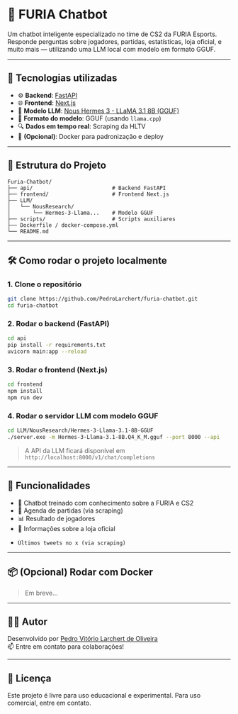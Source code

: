 # 🤖 FURIA Chatbot

Um chatbot inteligente especializado no time de CS2 da FURIA Esports. Responde perguntas sobre jogadores, partidas, estatísticas, loja oficial, e muito mais — utilizando uma LLM local com modelo em formato GGUF.

---

## 🚀 Tecnologias utilizadas

- ⚙️ **Backend**: [FastAPI](https://fastapi.tiangolo.com/)
- 🌐 **Frontend**: [Next.js](https://nextjs.org/)
- 🧠 **Modelo LLM**: [Nous Hermes 3 - LLaMA 3.1 8B (GGUF)](https://huggingface.co/NousResearch/Hermes-3-Llama-3.1-8B-GGUF)
- 🧾 **Formato do modelo**: GGUF (usando `llama.cpp`)
- 🔍 **Dados em tempo real**: Scraping da HLTV
- 🐳 **(Opcional)**: Docker para padronização e deploy

---

## 📁 Estrutura do Projeto

```
Furia-Chatbot/
├── api/                         # Backend FastAPI
├── frontend/                    # Frontend Next.js
├── LLM/
│   └── NousResearch/
│       └── Hermes-3-Llama...    # Modelo GGUF
├── scripts/                     # Scripts auxiliares
├── Dockerfile / docker-compose.yml
└── README.md
```

---

## 🛠️ Como rodar o projeto localmente

### 1. Clone o repositório

```bash
git clone https://github.com/PedroLarchert/furia-chatbot.git
cd furia-chatbot
```

### 2. Rodar o backend (FastAPI)

```bash
cd api
pip install -r requirements.txt
uvicorn main:app --reload
```

### 3. Rodar o frontend (Next.js)

```bash
cd frontend
npm install
npm run dev
```

### 4. Rodar o servidor LLM com modelo GGUF

```bash
cd LLM/NousResearch/Hermes-3-Llama-3.1-8B-GGUF
./server.exe -m Hermes-3-Llama-3.1-8B.Q4_K_M.gguf --port 8000 --api
```

> A API da LLM ficará disponível em `http://localhost:8000/v1/chat/completions`

---

## 📌 Funcionalidades

- 🧠 Chatbot treinado com conhecimento sobre a FURIA e CS2
- 📅 Agenda de partidas (via scraping)
- 📊 Resultado de jogadores
- 🛒 Informações sobre a loja oficial
-     Últimos tweets no x (via scraping)

---

## 📦 (Opcional) Rodar com Docker

> Em breve...

---

## 👨‍💻 Autor

Desenvolvido por [Pedro Vitório Larchert de Oliveira](https://github.com/PedroLarchert)  
📫 Entre em contato para colaborações!

---

## 📄 Licença

Este projeto é livre para uso educacional e experimental. Para uso comercial, entre em contato.
